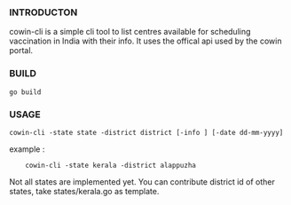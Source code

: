 ### INTRODUCTON
cowin-cli is a simple cli tool to list centres available for scheduling vaccination  in India with their info. It uses the offical  api used by the cowin portal.

### BUILD

    go build

### USAGE

    cowin-cli -state state -district district [-info ] [-date dd-mm-yyyy]

example :
        
        cowin-cli -state kerala -district alappuzha 

Not all states are implemented yet.
You can contribute district id of other states, take states/kerala.go as template.


